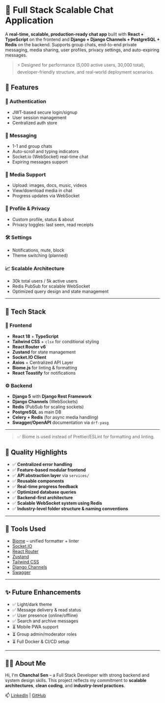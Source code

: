 # 💬 Full Stack Scalable Chat Application

A **real-time, scalable, production-ready chat app** built with **React + TypeScript** on the frontend and **Django + Django Channels + PostgreSQL + Redis** on the backend. Supports group chats, end-to-end private messaging, media sharing, user profiles, privacy settings, and auto-expiring messages.

> ⚡ Designed for performance (5,000 active users, 30,000 total), developer-friendly structure, and real-world deployment scenarios.


## 🚀 Features

### 🔐 Authentication
- JWT-based secure login/signup
- User session management
- Centralized auth store

### 💬 Messaging
- 1-1 and group chats
- Auto-scroll and typing indicators
- Socket.io (WebSocket) real-time chat
- Expiring messages support

### 📂 Media Support
- Upload: images, docs, music, videos
- View/download media in chat
- Progress updates via WebSocket

### 🧑 Profile & Privacy
- Custom profile, status & about
- Privacy toggles: last seen, read receipts

### 🛠️ Settings
- Notifications, mute, block
- Theme switching (planned)

### 📈 Scalable Architecture
- 30k total users / 5k active users
- Redis PubSub for scalable WebSocket
- Optimized query design and state management

---

## 🧱 Tech Stack

### 🎯 Frontend
- **React 18** + **TypeScript**
- **Tailwind CSS** + `clsx` for conditional styling
- **React Router v6**
- **Zustand** for state management
- **Socket.IO Client**
- **Axios** + Centralized API Layer
- **Biome.js** for linting & formatting
- **React Toastify** for notifications

### ⚙️ Backend
- **Django 5** with **Django Rest Framework**
- **Django Channels** (WebSockets)
- **Redis** (PubSub for scaling sockets)
- **PostgreSQL** as main DB
- **Celery + Redis** (for async media handling)
- **Swagger/OpenAPI** documentation via `drf-yasg`

---

> ✅ Biome is used instead of Prettier/ESLint for formatting and linting.

## 🧪 Quality Highlights

- ✅ **Centralized error handling**
- ✅ **Feature-based modular frontend**
- ✅ **API abstraction layer** via `services/`
- ✅ **Reusable components**
- ✅ **Real-time progress feedback**
- ✅ **Optimized database queries**
- ✅ **Backend-first architecture**
- ✅ **Scalable WebSocket system using Redis**
- ✅ **Industry-level folder structure & naming conventions**


---

## 🧰 Tools Used

- [Biome](https://biomejs.dev) – unified formatter + linter
- [Socket.IO](https://socket.io/)
- [React Router](https://reactrouter.com/)
- [Zustand](https://zustand-demo.pmnd.rs/)
- [Tailwind CSS](https://tailwindcss.com/)
- [Django Channels](https://channels.readthedocs.io/)
- [Swagger](https://drf-yasg.readthedocs.io/)

---

## ✨ Future Enhancements

- ✅ Light/dark theme
- ✅ Message delivery & read status
- ✅ User presence (online/offline)
- ✅ Search and archive messages
- ⏳ Mobile PWA support
- ⏳ Group admin/moderator roles
- ⏳ Full Docker & CI/CD setup

---

## 🧑‍💻 About Me

Hi, I'm **Chanchal Sen** – a Full Stack Developer with strong backend and system design skills. This project reflects my commitment to **scalable architectures**, **clean coding**, and **industry-level practices**.

📫 [LinkedIn](https://linkedin.com/in/chanchalsen) | [GitHub](https://github.com/ChanchalSen09)


